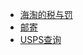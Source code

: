 + [海淘的税与罚](https://zhuanlan.zhihu.com/p/32328218)
+ [邮寄](https://tieba.baidu.com/p/5378476839?red_tag=1080460006)
+ [USPS查询](http://www.yuxiansen.us/usps-tracking/)